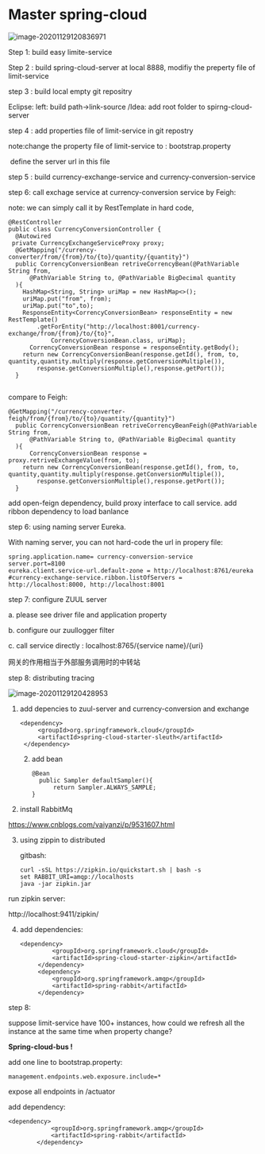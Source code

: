 # Master spring-cloud 

![image-20201129120836971](C:\Users\fanke\AppData\Roaming\Typora\typora-user-images\image-20201129120836971.png)

Step 1: build easy limite-service



Step 2 : build spring-cloud-server at local 8888, modifiy the preperty file of limit-service



step 3 : build local empty git repositry 

Eclipse: left: build path->link-source /Idea: add root folder to spirng-cloud-server



step 4 : add properties file of limit-service in git repostry

note:change the property file of limit-service to : bootstrap.property

​          define the server url in this file

step 5 : build currency-exchange-service and currency-conversion-service

step 6: call exchage service at currency-conversion service by Feigh:

note: we can simply call it by RestTemplate in hard code, 

```
@RestController
public class CurrencyConversionController {
  @Autowired
 private CurrencyExchangeServiceProxy proxy;
  @GetMapping("/currency-converter/from/{from}/to/{to}/quantity/{quantity}")
  public CorrencyConversionBean retriveCorrencyBean(@PathVariable String from,
      @PathVariable String to, @PathVariable BigDecimal quantity
  ){
    HashMap<String, String> uriMap = new HashMap<>();
    uriMap.put("from", from);
    uriMap.put("to",to);
    ResponseEntity<CorrencyConversionBean> responseEntity = new RestTemplate()
        .getForEntity("http://localhost:8001/currency-exchange/from/{from}/to/{to}",
            CorrencyConversionBean.class, uriMap);
      CorrencyConversionBean response = responseEntity.getBody();
    return new CorrencyConversionBean(response.getId(), from, to, quantity,quantity.multiply(response.getConversionMultiple()),
        response.getConversionMultiple(),response.getPort());
  }
  
```

compare to Feigh:

```
@GetMapping("/currency-converter-feigh/from/{from}/to/{to}/quantity/{quantity}")
  public CorrencyConversionBean retriveCorrencyBeanFeigh(@PathVariable String from,
      @PathVariable String to, @PathVariable BigDecimal quantity
  ){
      CorrencyConversionBean response = proxy.retriveExchangeValue(from, to);
    return new CorrencyConversionBean(response.getId(), from, to, quantity,quantity.multiply(response.getConversionMultiple()),
        response.getConversionMultiple(),response.getPort());
  }

```



add open-feign dependency, build proxy interface to call service. add ribbon dependency to load banlance

step 6: using naming server Eureka. 

With naming server, you can not hard-code the url in propery file:

```
spring.application.name= currency-conversion-service
server.port=8100
eureka.client.service-url.default-zone = http://localhost:8761/eureka
#currency-exchange-service.ribbon.listOfServers = http://localhost:8000, http://localhost:8001

```

step 7: configure ZUUL server

a. please see driver file and application property

b. configure our zuullogger filter

c. call service directly : localhost:8765/{service name}/{uri}

网关的作用相当于外部服务调用时的中转站

step 8: distributing tracing

![image-20201129120428953](C:\Users\fanke\AppData\Roaming\Typora\typora-user-images\image-20201129120428953.png)

1. add depencies to zuul-server and currency-conversion and exchange

   ```
   <dependency>
   		<groupId>org.springframework.cloud</groupId>
   		<artifactId>spring-cloud-starter-sleuth</artifactId>
   	</dependency>
   ```

   2. add bean

      ```
      @Bean
      	public Sampler defaultSampler(){
      		return Sampler.ALWAYS_SAMPLE;
      }
      ```

      

2. install RabbitMq

https://www.cnblogs.com/vaiyanzi/p/9531607.html

3. using zippin to distributed

   gitbash:

   ```
   curl -sSL https://zipkin.io/quickstart.sh | bash -s
   set RABBIT_URI=amqp://localhosts 
   java -jar zipkin.jar
   
   ```

   

run zipkin server:



http://localhost:9411/zipkin/

4. add dependencies:

   ```
   <dependency>
   			<groupId>org.springframework.cloud</groupId>
   			<artifactId>spring-cloud-starter-zipkin</artifactId>
   		</dependency>
   		<dependency>
   			<groupId>org.springframework.amqp</groupId>
   			<artifactId>spring-rabbit</artifactId>
   		</dependency>
   ```

   

step 8:

suppose limit-service have 100+ instances, how could we refresh all the instance at the same time when property change?

**Spring-cloud-bus !**

add one line to bootstrap.property:

```
management.endpoints.web.exposure.include=*
```

 expose all endpoints in /actuator

add dependency:

```
<dependency>
			<groupId>org.springframework.amqp</groupId>
			<artifactId>spring-rabbit</artifactId>
		</dependency>
```

